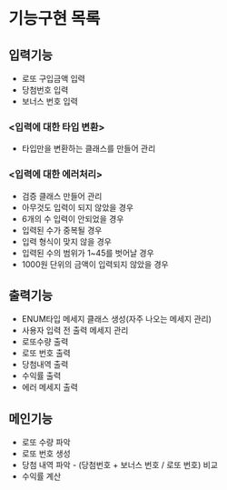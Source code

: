 # 기능구현 목록

## 입력기능

* 로또 구입금액 입력 
* 당첨번호 입력
* 보너스 번호 입력

### <입력에 대한 타입 변환>

* 타입만을 변환하는 클래스를 만들어 관리

### <입력에 대한 에러처리>

* 검증 클래스 만들어 관리
* 아무것도 입력이 되지 않았을 경우
* 6개의 수 입력이 안되었을 경우
* 입력된 수가 중복될 경우
* 입력 형식이 맞지 않을 경우
* 입력된 수의 범위가 1~45를 벗어날 경우
* 1000원 단위의 금액이 입력되지 않았을 경우


## 출력기능

* ENUM타입 메세지 클래스 생성(자주 나오는 메세지 관리)
* 사용자 입력 전 출력 메세지 관리
* 로또수량 출력
* 로또 번호 출력
* 당첨내역 출력
* 수익률 출력
* 에러 메세지 출력

## 메인기능

* 로또 수량 파악
* 로또 번호 생성
* 당첨 내역 파악 - (당첨번호 + 보너스 번호 / 로또 번호) 비교
* 수익률 계산

